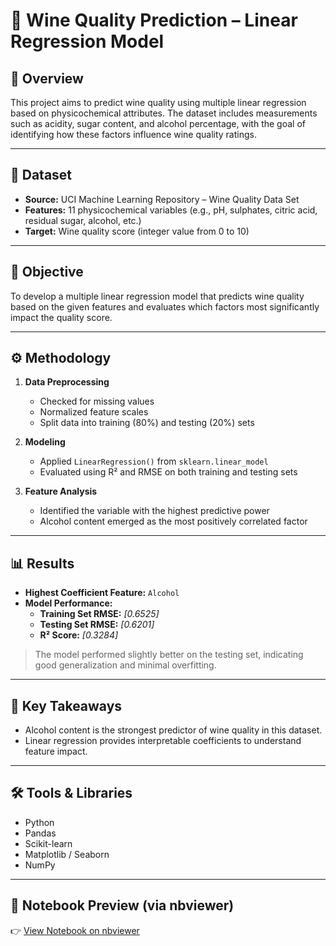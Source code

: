 # 🍷 Wine Quality Prediction – Linear Regression Model

## 📌 Overview
This project aims to predict wine quality using multiple linear regression based on physicochemical attributes. The dataset includes measurements such as acidity, sugar content, and alcohol percentage, with the goal of identifying how these factors influence wine quality ratings.

---

## 📂 Dataset

- **Source:** UCI Machine Learning Repository – Wine Quality Data Set  
- **Features:** 11 physicochemical variables (e.g., pH, sulphates, citric acid, residual sugar, alcohol, etc.)  
- **Target:** Wine quality score (integer value from 0 to 10)

---

## 🎯 Objective

To develop a multiple linear regression model that predicts wine quality based on the given features and evaluates which factors most significantly impact the quality score.

---

## ⚙️ Methodology

1. **Data Preprocessing**
   - Checked for missing values
   - Normalized feature scales
   - Split data into training (80%) and testing (20%) sets

2. **Modeling**
   - Applied `LinearRegression()` from `sklearn.linear_model`
   - Evaluated using R² and RMSE on both training and testing sets

3. **Feature Analysis**
   - Identified the variable with the highest predictive power
   - Alcohol content emerged as the most positively correlated factor

---

## 📊 Results

- **Highest Coefficient Feature:** `Alcohol`  
- **Model Performance:**
  - **Training Set RMSE:** _[0.6525]_  
  - **Testing Set RMSE:** _[0.6201]_  
  - **R² Score:** _[0.3284]_  

> The model performed slightly better on the testing set, indicating good generalization and minimal overfitting.

---

## 📎 Key Takeaways

- Alcohol content is the strongest predictor of wine quality in this dataset.
- Linear regression provides interpretable coefficients to understand feature impact.

---

## 🛠️ Tools & Libraries

- Python  
- Pandas  
- Scikit-learn  
- Matplotlib / Seaborn
- NumPy

---

## 📘 Notebook Preview (via nbviewer)

👉 [View Notebook on nbviewer](https://nbviewer.org/github/mcgarcia092/CristinaG_portfolio/blob/main/projects/Wine_Quality/Module3_Exercise_Wine_Quality.ipynb)



